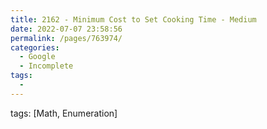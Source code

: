 ```yaml
---
title: 2162 - Minimum Cost to Set Cooking Time - Medium
date: 2022-07-07 23:58:56
permalink: /pages/763974/
categories:
  - Google
  - Incomplete
tags:
  - 
---
```

tags: [Math, Enumeration]